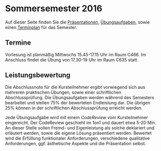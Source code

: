 # Sommersemester 2016

Auf dieser Seite finden Sie die [Präsentationen](slides.html), [Übungsaufgaben](exercises.html),
sowie einen [Terminplan](schedule.html) für das Semester.


## Termine

Vorlesung ist planmäßig Mittwochs 15.45-17.15 Uhr im Raum C466. Im Anschluss
findet die Übung von 17.30-19 Uhr im Raum C635 statt.


## Leistungsbewertung

Die Abschlussnote für die Kursteilnehmer ergibt vorwiegend sich aus mehreren praktischen
Übungen, sowie einer schriftlichen Abschlussprüfung. Die Übungsaufgaben werden während des
Semesters bearbeitet und stellen 75% der bewerteten Endleistung dar. Die übrigen 25% können
in der schriftlichen Abschlussprüfung erreicht werden.

Jede Übungsaufgabe wird mit einem *CodeReview* vom Kursteilnehmer eingereicht. Der CodeReview
geschieht im 1on1 und dauert etwa 5-20 Min. An dieser Stelle sollen Fremd- und Eigenleistung
als solche deklariert und erläutert werden, sowie die eigene Lösung präsentiert werden.
Bewertet wird die Erfüllung funktionaler Anforderungen, verschiedene qualitative Anforderungen,
ggf. ästhetische Aspekte und die Präsentation selbst.

